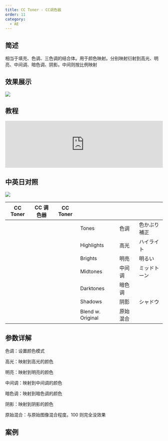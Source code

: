 ```yaml
---
title: CC Toner - CC调色器
order: 11
category:
  - AE
---
```


## 简述

相当于填充、色调、三色调的结合体。用于颜色映射。分别映射衍射到高光、明亮、中间调、暗色调、阴影。中间则按比例映射

## 效果展示

![](https://cdn.yuelili.com/20211212143012.png)

## 教程

<iframe src="https://player.bilibili.com/player.html?bvid=BV1e34y1X7Vj&page=1&high_quality=1" width="100%" allowfullscreen="allowfullscreen" frameborder="0"></iframe>

## 中英日对照

![](https://cdn.yuelili.com/20211212142900.png)

| CC Toner | CC 调色器 | CC Toner |                   |          |              |
| -------- | --------- | -------- | ----------------- | -------- | ------------ |
|          |           |          | Tones             | 色调     | 色かぶり補正 |
|          |           |          | Highlights        | 高光     | ハイライト   |
|          |           |          | Brights           | 明亮     | 明るい       |
|          |           |          | Midtones          | 中间调   | ミッドトーン |
|          |           |          | Darktones         | 暗色调   |              |
|          |           |          | Shadows           | 阴影     | シャドウ     |
|          |           |          | Blend w. Original | 原始混合 |              |

## 参数详解

色调：设置颜色模式

高光：映射到高光的颜色

明亮：映射到明亮的颜色

中间调：映射到中间调的颜色

暗色调：映射到暗色调的颜色

阴影：映射到阴影的颜色

原始混合：与原始图像混合程度。100 则完全没效果

## 案例
